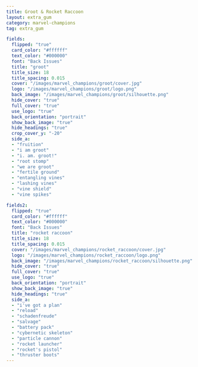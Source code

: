 ```yaml
---
title: Groot & Rocket Raccoon
layout: extra_gum
category: marvel-champions
tag: extra_gum

fields:
  flipped: "true"
  card_color: "#ffffff"
  text_color: "#000000"
  font: "Back Issues"
  title: "groot"
  title_size: 18
  title_spacing: 0.015
  cover: "/images/marvel_champions/groot/cover.jpg"
  logo: "/images/marvel_champions/groot/logo.png"
  back_image: "/images/marvel_champions/groot/silhouette.png"
  hide_cover: "true"
  full_cover: "true"
  use_logo: "true"
  back_orientation: "portrait"
  show_back_image: "true"
  hide_headings: "true"
  crop_cover_y: "-20"
  side_a:
  - "fruition"
  - "i am groot"
  - "i. am. groot!"
  - "root stomp"
  - "we are groot"
  - "fertile ground"
  - "entangling vines"
  - "lashing vines"
  - "vine shield"
  - "vine spikes"

fields2:
  flipped: "true"
  card_color: "#ffffff"
  text_color: "#000000"
  font: "Back Issues"
  title: "rocket raccoon"
  title_size: 18
  title_spacing: 0.015
  cover: "/images/marvel_champions/rocket_raccoon/cover.jpg"
  logo: "/images/marvel_champions/rocket_raccoon/logo.png"
  back_image: "/images/marvel_champions/rocket_raccoon/silhouette.png"
  hide_cover: "true"
  full_cover: "true"
  use_logo: "true"
  back_orientation: "portrait"
  show_back_image: "true"
  hide_headings: "true"
  side_a:
  - "i've got a plan"
  - "reload"
  - "schadenfreude"
  - "salvage"
  - "battery pack"
  - "cybernetic skeleton"
  - "particle cannon"
  - "rocket launcher"
  - "rocket's pistol"
  - "thruster boots"
---
```


